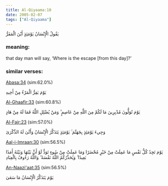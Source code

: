 ```yaml
---
title: Al-Qiyaama:10
date: 2005-02-07
tags: ["Al-Qiyaama"]
---
```

يَقُولُ الْإِنْسَانُ يَوْمَئِذٍ أَيْنَ الْمَفَرُّ
### meaning: 
that day man will say, ‘Where is the escape [from this day]?’
### similar verses: 

[Abasa:34](/80/34) (sim:62.0%)

يَوْمَ يَفِرُّ الْمَرْءُ مِنْ أَخِيهِ

[Al-Ghaafir:33](/40/33) (sim:60.8%)

يَوْمَ تُوَلُّونَ مُدْبِرِينَ مَا لَكُمْ مِنَ اللَّهِ مِنْ عَاصِمٍ ۗ وَمَنْ يُضْلِلِ اللَّهُ فَمَا لَهُ مِنْ هَادٍ

[Al-Fajr:23](/89/23) (sim:57.0%)

وَجِيءَ يَوْمَئِذٍ بِجَهَنَّمَ ۚ يَوْمَئِذٍ يَتَذَكَّرُ الْإِنْسَانُ وَأَنَّىٰ لَهُ الذِّكْرَىٰ

[Aal-i-Imraan:30](/3/30) (sim:56.5%)

يَوْمَ تَجِدُ كُلُّ نَفْسٍ مَا عَمِلَتْ مِنْ خَيْرٍ مُحْضَرًا وَمَا عَمِلَتْ مِنْ سُوءٍ تَوَدُّ لَوْ أَنَّ بَيْنَهَا وَبَيْنَهُ أَمَدًا بَعِيدًا ۗ وَيُحَذِّرُكُمُ اللَّهُ نَفْسَهُ ۗ وَاللَّهُ رَءُوفٌ بِالْعِبَادِ

[An-Naazi'aat:35](/79/35) (sim:56.5%)

يَوْمَ يَتَذَكَّرُ الْإِنْسَانُ مَا سَعَىٰ
